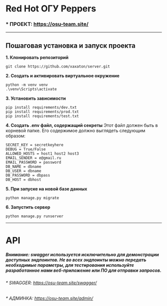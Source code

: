 # Red Hot ОГУ Peppers
### * ПРОЕКТ: <a href="https://osu-team.site/">https://osu-team.site/</a>
___
## Пошаговая установка и запуск проекта

**1. Клонировать репозиторий**
```
git clone https://github.com/xaxaton/server.git
```
**2. Создать и активировать виртуальное окружение**
```
python -m venv venv
.\venv\Scripts\activate
```
**3. Установить зависимости**
```
pip install requirements/dev.txt
pip install requirements/prod.txt
pip install requirements/test.txt
```
**4. Создать .env файл, содержащий секреты**
Этот файл должен быть в корневой папке. Его содержимое должно выглядеть следующим образом:
```
SECRET_KEY = secretkeyhere
DEBUG = True/False
ALLOWED_HOSTS = host1 host2 host3
EMAIL_SENDER = e@gmail.ru
EMAIL_PASSWORD = password
DB_NAME = dbname
DB_USER = dbname
DB_PASSWORD = dbpass
DB_HOST = dbhost
```
**5. При запуске на новой базе данных**
```
python manage.py migrate
```
**6. Запустить сервер**
```
python manage.py runserver
```
___

# API
##### Внимание: swagger используется исключительно для демонстрации доступных эндпоинтов. Не во всех эндпоинты можно передать необходимые параметры, для тестирования используйте разработанное нами веб-приложение или ПО для отправки запросов.
###### * SWAGGER: <a href="https://osu-team.site/swagger/">https://osu-team.site/swagger/</a>
###### * АДМИНКА: <a href="https://osu-team.site/admin/">https://osu-team.site/admin/</a>
